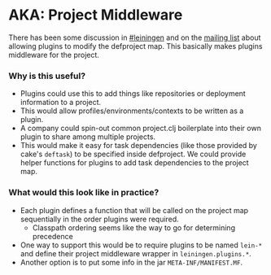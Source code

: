 # AKA: Project Middleware

There has been some discussion in [#leiningen](http://lazybot.org/logs/#leiningen/2011-11-16) and on the [mailing list](http://groups.google.com/group/leiningen/browse_thread/thread/4b7cd2a998637ce8) about allowing plugins to modify the defproject map. This basically makes plugins middleware for the project.

### Why is this useful?

* Plugins could use this to add things like repositories or deployment information to a project.
* This would allow profiles/environments/contexts to be written as a plugin.
* A company could spin-out common project.clj boilerplate into their own plugin to share among multiple projects.
* This would make it easy for task dependencies (like those provided by cake's `deftask`) to be specified inside defproject. We could provide helper functions for plugins to add task dependencies to the project map.

### What would this look like in practice?

* Each plugin defines a function that will be called on the project map sequentially in the order plugins were required.
  * Classpath ordering seems like the way to go for determining precedence
* One way to support this would be to require plugins to be named `lein-*` and define their project middleware wrapper in `leiningen.plugins.*`.
* Another option is to put some info in the jar `META-INF/MANIFEST.MF`.